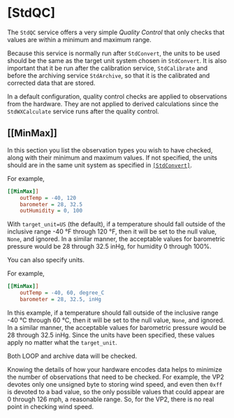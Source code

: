# [StdQC]

The `StdQC` service offers a very simple _Quality Control_ that only checks
that values are within a minimum and maximum range.

Because this service is normally run after `StdConvert`, the units to be used
should be the same as the target unit system chosen in `StdConvert`. It is
also important that it be run after the calibration service, `StdCalibrate`
and before the archiving service `StdArchive`, so that it is the calibrated
and corrected data that are stored.

In a default configuration, quality control checks are applied to observations
from the hardware. They are not applied to derived calculations since the
`StdWXCalculate` service runs after the quality control.

## [[MinMax]]

In this section you list the observation types you wish to have checked, along
with their minimum and maximum values. If not specified, the units should are
in the same unit system as specified in [`[StdConvert]`](../stdconvert).

For example,

``` ini
[[MinMax]]
    outTemp = -40, 120
    barometer = 28, 32.5
    outHumidity = 0, 100 
```

With `target_unit=US` (the default), if a temperature should fall outside of
the inclusive range -40 °F through 120 °F, then it will be set to the null
value, `None`, and ignored. In a similar manner, the acceptable values for
barometric pressure would be 28 through 32.5 inHg, for humidity 0 through 100%.

You can also specify units.

For example,

``` ini
[[MinMax]]
    outTemp = -40, 60, degree_C
    barometer = 28, 32.5, inHg
```

In this example, if a temperature should fall outside of the inclusive range
-40 °C through 60 °C, then it will be set to the null value, `None`, and
ignored. In a similar manner, the acceptable values for barometric pressure
would be 28 through 32.5 inHg. Since the units have been specified, these
values apply no matter what the `target_unit`.

Both LOOP and archive data will be checked.

Knowing the details of how your hardware encodes data helps to minimize the
number of observations that need to be checked. For example, the VP2 devotes
only one unsigned byte to storing wind speed, and even then `0xff` is devoted
to a bad value, so the only possible values that could appear are 0 through
126 mph, a reasonable range. So, for the VP2, there is no real point in
checking wind speed.
